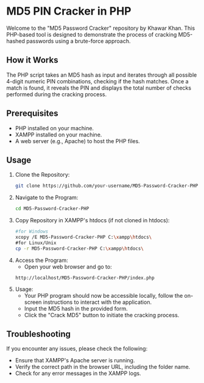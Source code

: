 # MD5 PIN Cracker in PHP

Welcome to the "MD5 Password Cracker" repository by Khawar Khan. This PHP-based tool is designed to demonstrate the process of cracking MD5-hashed passwords using a brute-force approach.

## How it Works

The PHP script takes an MD5 hash as input and iterates through all possible 4-digit numeric PIN combinations, checking if the hash matches. Once a match is found, it reveals the PIN and displays the total number of checks performed during the cracking process.

## Prerequisites
- PHP installed on your machine.
- XAMPP installed on your machine. 
- A web server (e.g., Apache) to host the PHP files.
  
## Usage

1. Clone the Repository:
   ```bash
   git clone https://github.com/your-username/MD5-Password-Cracker-PHP.git
2. Navigate to the Program:
   ```bash
   cd MD5-Password-Cracker-PHP
3. Copy Repository in XAMPP's htdocs (if not cloned in htdocs):
   ```bash
   #for Windows
   xcopy /E MD5-Password-Cracker-PHP C:\xampp\htdocs\
   #for Linux/Unix
   cp -r MD5-Password-Cracker-PHP C:\xampp\htdocs\
4. Access the Program:
   * Open your web browser and go to:
   ```plaintext
   http://localhost/MD5-Password-Cracker-PHP/index.php
5. Usage:
   * Your PHP program should now be accessible locally, follow the on-screen instructions to interact with the application.
   * Input the MD5 hash in the provided form.
   * Click the "Crack MD5" button to initiate the cracking process.
  
  ## Troubleshooting
  If you encounter any issues, please check the following:
  * Ensure that XAMPP's Apache server is running.
  * Verify the correct path in the browser URL, including the folder name.
  * Check for any error messages in the XAMPP logs.
